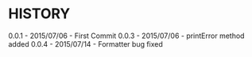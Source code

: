 
HISTORY
=======

  0.0.1 - 2015/07/06 - First Commit
  0.0.3 - 2015/07/06 - printError method added
  0.0.4 - 2015/07/14 - Formatter bug fixed

